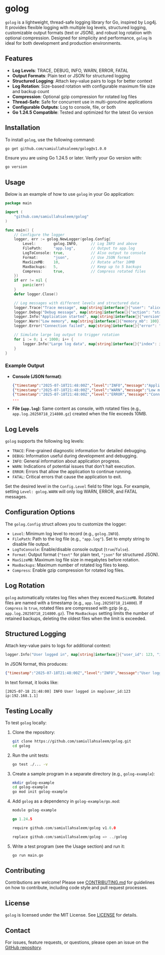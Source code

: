 # golog

`golog` is a lightweight, thread-safe logging library for Go, inspired by Log4j. It provides flexible logging with multiple log levels, structured logging, customizable output formats (text or JSON), and robust log rotation with optional compression. Designed for simplicity and performance, `golog` is ideal for both development and production environments.

## Features

- **Log Levels**: TRACE, DEBUG, INFO, WARN, ERROR, FATAL
- **Output Formats**: Plain text or JSON for structured logging
- **Structured Logging**: Attach key-value pairs to logs for better context
- **Log Rotation**: Size-based rotation with configurable maximum file size and backup count
- **Compression**: Optional gzip compression for rotated log files
- **Thread-Safe**: Safe for concurrent use in multi-goroutine applications
- **Configurable Outputs**: Log to console, file, or both
- **Go 1.24.5 Compatible**: Tested and optimized for the latest Go version

## Installation

To install `golog`, use the following command:

```bash
go get github.com/samiullahsaleem/golog@v1.0.0
```

Ensure you are using Go 1.24.5 or later. Verify your Go version with:

```bash
go version
```

## Usage

Below is an example of how to use `golog` in your Go application:

```go
package main

import (
	"github.com/samiullahsaleem/golog"
)

func main() {
	// Configure the logger
	logger, err := golog.NewLogger(golog.Config{
		Level:        golog.INFO,      // Log INFO and above
		FilePath:     "app.log",       // Output to app.log
		LogToConsole: true,            // Also output to console
		Format:       "json",          // Use JSON format
		MaxSizeMB:    10,              // Rotate after 10MB
		MaxBackups:   5,               // Keep up to 5 backups
		Compress:     true,            // Compress rotated files
	})
	if err != nil {
		panic(err)
	}
	defer logger.Close()

	// Log messages with different levels and structured data
	logger.Trace("Trace message", map[string]interface{}{"user": "alice"})
	logger.Debug("Debug message", map[string]interface{}{"action": "start"})
	logger.Info("Application started", map[string]interface{}{"version": "1.0.0"})
	logger.Warn("Low memory", map[string]interface{}{"memory_mb": 100})
	logger.Error("Connection failed", map[string]interface{}{"error": "timeout"})

	// Simulate large log output to trigger rotation
	for i := 0; i < 1000; i++ {
		logger.Info("Large log data", map[string]interface{}{"index": i})
	}
}
```

### Example Output

- **Console (JSON format)**:
  ```json
  {"timestamp":"2025-07-18T21:48:00Z","level":"INFO","message":"Application started","version":"1.0.0"}
  {"timestamp":"2025-07-18T21:48:00Z","level":"WARN","message":"Low memory","memory_mb":100}
  {"timestamp":"2025-07-18T21:48:00Z","level":"ERROR","message":"Connection failed","error":"timeout"}
  ...
  ```

- **File (`app.log`)**: Same content as console, with rotated files (e.g., `app.log.20250718_214800.gz`) created when the file exceeds 10MB.

## Log Levels

`golog` supports the following log levels:

- `TRACE`: Fine-grained diagnostic information for detailed debugging.
- `DEBUG`: Information useful during development and debugging.
- `INFO`: General information about application progress.
- `WARN`: Indications of potential issues that don’t halt execution.
- `ERROR`: Errors that allow the application to continue running.
- `FATAL`: Critical errors that cause the application to exit.

Set the desired level in the `Config.Level` field to filter logs. For example, setting `Level: golog.WARN` will only log WARN, ERROR, and FATAL messages.

## Configuration Options

The `golog.Config` struct allows you to customize the logger:

- `Level`: Minimum log level to record (e.g., `golog.INFO`).
- `FilePath`: Path to the log file (e.g., `"app.log"`). Set to empty string to disable file output.
- `LogToConsole`: Enable/disable console output (`true`/`false`).
- `Format`: Output format (`"text"` for plain text, `"json"` for structured JSON).
- `MaxSizeMB`: Maximum log file size in megabytes before rotation.
- `MaxBackups`: Maximum number of rotated log files to keep.
- `Compress`: Enable gzip compression for rotated log files.

## Log Rotation

`golog` automatically rotates log files when they exceed `MaxSizeMB`. Rotated files are named with a timestamp (e.g., `app.log.20250718_214800`). If `Compress` is `true`, rotated files are compressed with gzip (e.g., `app.log.20250718_214800.gz`). The `MaxBackups` setting limits the number of retained backups, deleting the oldest files when the limit is exceeded.

## Structured Logging

Attach key-value pairs to logs for additional context:

```go
logger.Info("User logged in", map[string]interface{}{"user_id": 123, "ip": "192.168.1.1"})
```

In JSON format, this produces:
```json
{"timestamp":"2025-07-18T21:48:00Z","level":"INFO","message":"User logged in","user_id":123,"ip":"192.168.1.1"}
```

In text format, it looks like:
```
[2025-07-18 21:48:00] INFO User logged in map[user_id:123 ip:192.168.1.1]
```

## Testing Locally

To test `golog` locally:

1. Clone the repository:
   ```bash
   git clone https://github.com/samiullahsaleem/golog.git
   cd golog
   ```

2. Run the unit tests:
   ```bash
   go test ./... -v
   ```

3. Create a sample program in a separate directory (e.g., `golog-example`):
   ```bash
   mkdir golog-example
   cd golog-example
   go mod init golog-example
   ```

4. Add `golog` as a dependency in `golog-example/go.mod`:
   ```go
   module golog-example

   go 1.24.5

   require github.com/samiullahsaleem/golog v1.0.0

   replace github.com/samiullahsaleem/golog => ../golog
   ```

5. Write a test program (see the Usage section) and run it:
   ```bash
   go run main.go
   ```

## Contributing

Contributions are welcome! Please see [CONTRIBUTING.md](CONTRIBUTING.md) for guidelines on how to contribute, including code style and pull request processes.

## License

`golog` is licensed under the MIT License. See [LICENSE](LICENSE) for details.

## Contact

For issues, feature requests, or questions, please open an issue on the [GitHub repository](https://github.com/samiullahsaleem/golog).